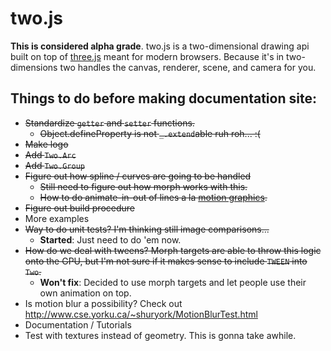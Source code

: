 two.js
======

__This is considered alpha grade__. two.js is a two-dimensional drawing api built on top of [three.js](http://threejs.org) meant for modern browsers. Because it's in two-dimensions two handles the canvas, renderer, scene, and camera for you.

## Things to do before making documentation site:
+ ~~Standardize `getter` and `setter` functions.~~
  + ~~Object.defineProperty is not `_.extend`able ruh roh... :(~~
+ ~~Make logo~~
+ ~~Add `Two.Arc`~~
+ ~~Add `Two.Group`~~
+ ~~Figure out how spline / curves are going to be handled~~
  + ~~Still need to figure out how morph works with this.~~
  + ~~How to do animate-in-out of lines a la [motion graphics](http://www.redgiantsoftware.com/products/all/trapcode-3d-stroke/).~~
+ ~~Figure out build procedure~~
+ More examples
+ ~~Way to do unit tests? I'm thinking still image comparisons...~~
  + __Started__: Just need to do 'em now.
+ ~~How do we deal with tweens? Morph targets are able to throw this logic onto the GPU, but I'm not sure if it makes sense to include `TWEEN` into `Two`.~~
  + __Won't fix__: Decided to use morph targets and let people use their own animation on top.
+ Is motion blur a possibility? Check out http://www.cse.yorku.ca/~shuryork/MotionBlurTest.html
+ Documentation / Tutorials
+ Test with textures instead of geometry. This is gonna take awhile.
